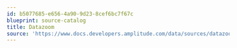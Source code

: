 ```yaml
---
id: b5077685-e656-4a90-9d23-8cef6bc7f67c
blueprint: source-catalog
title: Datazoom
source: 'https://www.docs.developers.amplitude.com/data/sources/datazoom'
---
```

